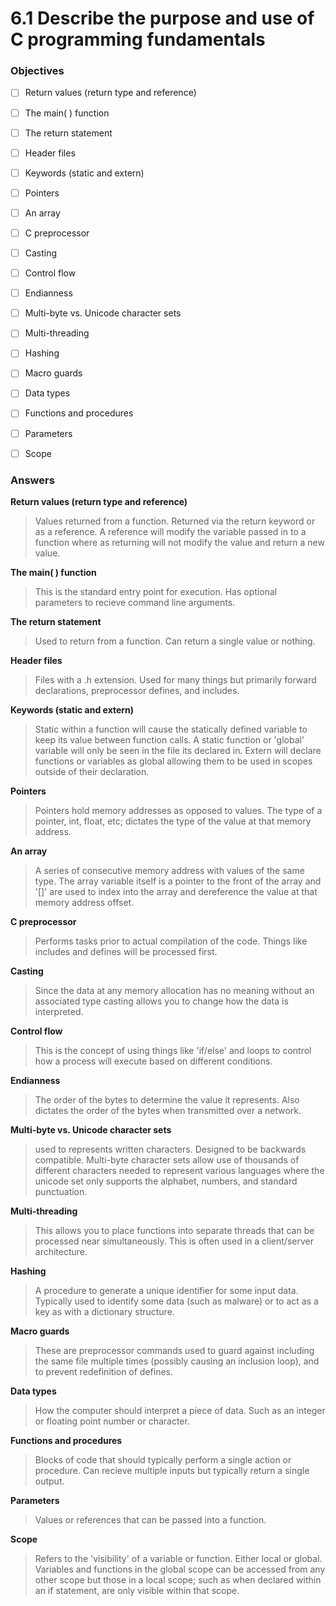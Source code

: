 # 6.1 Describe the purpose and use of C programming fundamentals

### Objectives

- [ ] Return values (return type and reference)
- [ ] The main( ) function
- [ ] The return statement
- [ ] Header files
- [ ] Keywords (static and extern)
- [ ] Pointers
- [ ] An array
- [ ] C preprocessor
- [ ] Casting
- [ ] Control flow
- [ ] Endianness
- [ ] Multi-byte vs. Unicode character sets
- [ ] Multi-threading
- [ ] Hashing
- [ ] Macro guards
- [ ] Data types
- [ ] Functions and procedures
- [ ] Parameters
- [ ] Scope


### Answers

**Return values (return type and reference)**   
>Values returned from a function. Returned via the return keyword or as a reference.
A reference will modify the variable passed in to a function where as returning will not modify the value and return a new value.

**The main( ) function**    
>This is the standard entry point for execution. Has optional parameters to recieve command line arguments.

**The return statement**    
>Used to return from a function. Can return a single value or nothing.

**Header files**    
>Files with a .h extension. Used for many things but primarily forward declarations, preprocessor defines, and includes.

**Keywords (static and extern)**    
>Static within a function will cause the statically defined variable to keep its value between function calls.
A static function or 'global' variable will only be seen in the file its declared in.
Extern will declare functions or variables as global allowing them to be used in scopes outside of their declaration.

**Pointers**    
>Pointers hold memory addresses as opposed to values. The type of a pointer, int, float, etc; dictates the type of the value at that memory address.

**An array**    
>A series of consecutive memory address with values of the same type. The array variable itself is a pointer to the front of the array and '[]' are used
to index into the array and dereference the value at that memory address offset.

**C preprocessor**  
>Performs tasks prior to actual compilation of the code. Things like includes and defines will be processed first.

**Casting**     
>Since the data at any memory allocation has no meaning without an associated type casting allows you to change how the data is interpreted.

**Control flow**    
>This is the concept of using things like 'if/else' and loops to control how a process will execute based on different conditions.

**Endianness**      
>The order of the bytes to determine the value it represents. Also dictates the order of the bytes when transmitted over a network. 

**Multi-byte vs. Unicode character sets**       
>used to represents written characters. Designed to be backwards compatible. Multi-byte character sets allow use of thousands of different characters
needed to represent various languages where the unicode set only supports the alphabet, numbers, and standard punctuation.

**Multi-threading**         
>This allows you to place functions into separate threads that can be processed near simultaneously. This is often used in a client/server architecture.

**Hashing**     
>A procedure to generate a unique identifier for some input data. Typically used to identify some data (such as malware) or to act as a key as with a dictionary structure.

**Macro guards**    
>These are preprocessor commands used to guard against including the same file multiple times (possibly causing an inclusion loop), and to prevent
redefinition of defines.

**Data types**      
>How the computer should interpret a piece of data. Such as an integer or floating point number or character.

**Functions and procedures**    
>Blocks of code that should typically perform a single action or procedure. Can recieve multiple inputs but typically return a single output.

**Parameters**      
>Values or references that can be passed into a function.

**Scope**       
>Refers to the 'visibility' of a variable or function. Either local or global. Variables and functions in the global scope can be accessed from any other scope
but those in a local scope; such as when declared within an if statement, are only visible within that scope.
